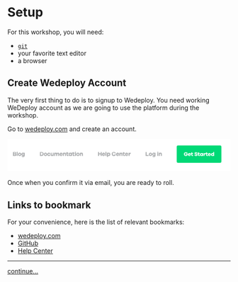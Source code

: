 # Setup

For this workshop, you will need:

+ [`git`](https://git-scm.com)
+ your favorite text editor
+ a browser


## Create Wedeploy Account

The very first thing to do is to signup to Wedeploy. You need working WeDeploy account as we are going to use the platform during the workshop.

Go to [wedeploy.com](http://wedeploy.com) and create an account.

![](gfx/00-get-started.png)

Once when you confirm it via email, you are ready to roll.


## Links to bookmark

For your convenience, here is the list of relevant bookmarks:

+ [wedeploy.com](http://wedeploy.com)
+ [GitHub](https://github.com/wedeploy/)
+ [Help Center](https://help.wedeploy.com)


---

[continue...](01-cli-basic.md)